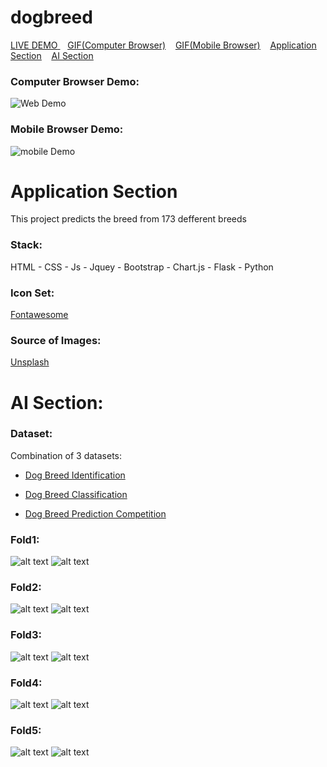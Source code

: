 # dogbreed



<ins>[LIVE DEMO]() </ins>&nbsp;&nbsp;&nbsp;<ins>[GIF(Computer Browser)](#computer-browser-demo)</ins>&nbsp;&nbsp;&nbsp;
<ins>[GIF(Mobile Browser)](#mobile-browser-demo)</ins>&nbsp;&nbsp;&nbsp;
<ins>[Application Section](#application-section)</ins>&nbsp;&nbsp;&nbsp;
<ins>[AI Section](#ai-section)</ins>
&nbsp;&nbsp;&nbsp;
### Computer Browser Demo: 
![Web Demo](images/web.gif)

### Mobile Browser Demo:
![mobile Demo](images/mobile.gif)

# Application Section 
This project predicts  the breed from 173 defferent breeds
  
### Stack:

HTML - CSS - Js - Jquey - Bootstrap - Chart.js - Flask - Python 

### Icon Set:
[Fontawesome](https://www.Fontawesome.com)

### Source of Images: 
[Unsplash](https://unsplash.com/)

# AI Section: 

### Dataset:

Combination of 3 datasets:

- [Dog Breed Identification](https://www.kaggle.com/c/dog-breed-identification/data)

- [Dog Breed Classification](https://www.kaggle.com/venktesh/person-images)

- [Dog Breed Prediction Competition](https://www.kaggle.com/malhotra1432/dog-breed-prediction-competition)


### Fold1:
![alt text](images/loss1.png) ![alt text](images/acc1.png)
### Fold2:
![alt text](images/loss1.png) ![alt text](images/acc1.png)
### Fold3:
![alt text](images/loss1.png) ![alt text](images/acc1.png)
### Fold4:
![alt text](images/loss1.png) ![alt text](images/acc1.png)
### Fold5:
![alt text](images/loss1.png) ![alt text](images/acc1.png)



